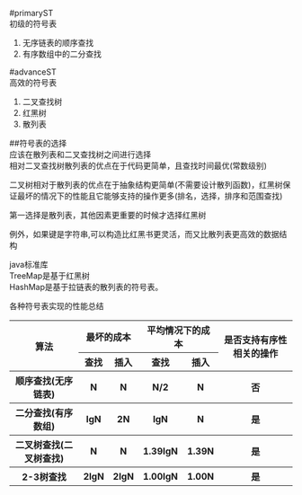 #primaryST  
初级的符号表  
1. 无序链表的顺序查找  
2. 有序数组中的二分查找  

#advanceST  
高效的符号表  
1. 二叉查找树  
2. 红黑树  
3. 散列表  


##符号表的选择  
应该在散列表和二叉查找树之间进行选择  
相对二叉查找树散列表的优点在于代码更简单，且查找时间最优(常数级别)  

二叉树相对于散列表的优点在于抽象结构更简单(不需要设计散列函数)，红黑树保证最坏的情况下的性能且它能够支持的操作更多(排名，选择，排序和范围查找)  

第一选择是散列表，其他因素更重要的时候才选择红黑树  

例外，如果键是字符串,可以构造比红黑书更灵活，而又比散列表更高效的数据结构  

java标准库  
TreeMap是基于红黑树  
HashMap是基于拉链表的散列表的符号表。  
  
各种符号表实现的性能总结
<table>
    <tr>
        <th rowspan="2">算法</th>
        <th colspan="2">最坏的成本</th>
        <th colspan="2">平均情况下的成本</th>
        <th rowspan="2">是否支持有序性相关的操作</th>
    </tr>
    <tr>
        <th>查找</th>
        <th>插入</th>
        <th>查找</th>
        <th>插入</th>
    </tr>
    <tr>
        <th>顺序查找(无序链表)</th>
        <th>N</th>
        <th>N</th>
        <th>N/2</th>
        <th>N</th>
        <th>否</th>
    </tr>
        <tr>
        <th>二分查找(有序数组)</th>
        <th>lgN</th>
        <th>2N</th>
        <th>lgN</th>
        <th>N</th>
        <th>是</th>
    </tr>
    <tr>
        <th>二叉树查找(二叉树查找)</th>
        <th>N</th>
        <th>N</th>
        <th>1.39lgN</th>
        <th>1.39N</th>
        <th>是</th>
    </tr>
    <tr>
        <th>2-3树查找</th>
        <th>2lgN</th>
        <th>2lgN</th>
        <th>1.00lgN</th>
        <th>1.00N</th>
        <th>是</th>
    </tr>
</table> 
